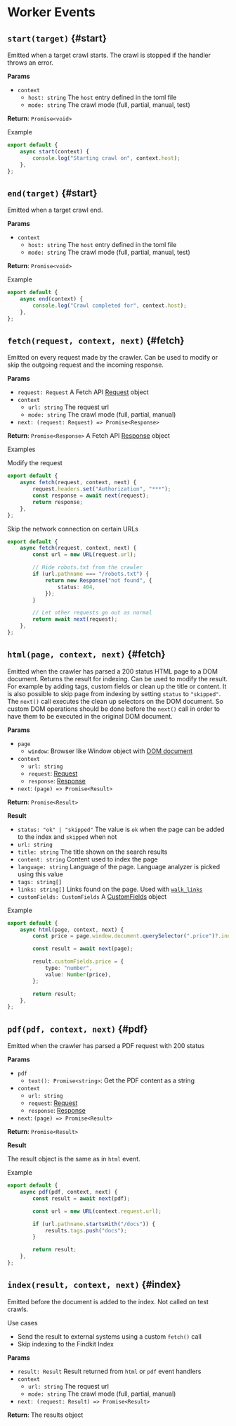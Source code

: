 # Worker Events

## `start(target)` {#start}

Emitted when a target crawl starts. The crawl is stopped if the handler throws
an error.

**Params**

- `context`
  - `host: string` The `host` entry defined in the toml file
  - `mode: string` The crawl mode (full, partial, manual, test)

**Return**: `Promise<void>`

Example

```ts
export default {
	async start(context) {
		console.log("Starting crawl on", context.host);
	},
};
```

## `end(target)` {#start}

Emitted when a target crawl end.

**Params**

- `context`
  - `host: string` The `host` entry defined in the toml file
  - `mode: string` The crawl mode (full, partial, manual, test)

**Return**: `Promise<void>`

Example

```ts
export default {
	async end(context) {
		console.log("Crawl completed for", context.host);
	},
};
```

## `fetch(request, context, next)` {#fetch}

Emitted on every request made by the crawler. Can be used to modify or skip the
outgoing request and the incoming response.

**Params**

- `request: Request` A Fetch API [Request][request] object
- `context`
  - `url: string` The request url
  - `mode: string` The crawl mode (full, partial, manual)
- `next: (request: Request) => Promise<Response>`

**Return**: `Promise<Response>` A Fetch API [Response][response] object

Examples

Modify the request

```ts
export default {
	async fetch(request, context, next) {
		request.headers.set("Authorization", "***");
		const response = await next(request);
		return response;
	},
};
```

Skip the network connection on certain URLs

```ts
export default {
	async fetch(request, context, next) {
		const url = new URL(request.url);

		// Hide robots.txt from the crawler
		if (url.pathname === "/robots.txt") {
			return new Response("not found", {
				status: 404,
			});
		}

		// Let other requests go out as normal
		return await next(request);
	},
};
```

## `html(page, context, next)` {#fetch}

Emitted when the crawler has parsed a 200 status HTML page to a DOM document.
Returns the result for indexing. Can be used to modify the result. For example
by adding tags, custom fields or clean up the title or content. It is also possible
to skip page from indexing by setting `status` to `"skipped"`. The `next()` call
executes the clean up selectors on the DOM document. So custom DOM operations should
be done before the `next()` call in order to have them to be executed in the original
DOM document.

**Params**

- `page`
  - `window`: Browser like Window object with [DOM document](https://developer.mozilla.org/en-US/docs/Web/API/Document)
- `context`
  - `url: string`
  - `request`: [Request][request]
  - `response`: [Response][response]
- `next`: `(page) => Promise<Result>`

**Return**: `Promise<Result>`

**Result**

- `status: "ok" | "skipped"` The value is `ok` when the page can be added to the index and `skipped` when not
- `url: string`
- `title: string` The title shown on the search results
- `content: string` Content used to index the page
- `language: string` Language of the page. Language analyzer is picked using this value
- `tags: string[]`
- `links: string[]` Links found on the page. Used with [`walk_links`](/toml/options#walk_links)
- `customFields: CustomFields` A [CustomFields](/crawler/meta-tag#customFields) object

Example

```ts
export default {
	async html(page, context, next) {
		const price = page.window.document.querySelector(".price")?.innerText;

		const result = await next(page);

		result.customFields.price = {
			type: "number",
			value: Number(price),
		};

		return result;
	},
};
```

## `pdf(pdf, context, next)` {#pdf}

Emitted when the crawler has parsed a PDF request with 200 status

**Params**

- `pdf`
  - `text(): Promise<string>`: Get the PDF content as a string
- `context`
  - `url: string`
  - `request`: [Request][request]
  - `response`: [Response][response]
- `next`: `(page) => Promise<Result>`

**Return**: `Promise<Result>`

**Result**

The result object is the same as in `html` event.

Example

```ts
export default {
	async pdf(pdf, context, next) {
		const result = await next(pdf);

		const url = new URL(context.request.url);

		if (url.pathname.startsWith("/docs")) {
			results.tags.push("docs");
		}

		return result;
	},
};
```

## `index(result, context, next)` {#index}

Emitted before the document is added to the index. Not called on test crawls.

Use cases

- Send the result to external systems using a custom `fetch()` call
- Skip indexing to the Findkit Index

**Params**

- `result: Result` Result returned from `html` or `pdf` event handlers
- `context`
  - `url: string` The request url
  - `mode: string` The crawl mode (full, partial, manual)
- `next: (request: Result) => Promise<Result>`

**Return**: The results object

[request]: https://developer.mozilla.org/en-US/docs/Web/API/Request
[response]: https://developer.mozilla.org/en-US/docs/Web/API/Response
